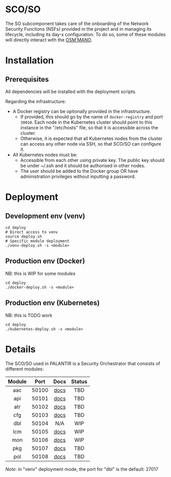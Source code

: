 # SCO/SO

The SO subcomponent takes care of the onboarding of the Network Security Functions (NSFs) provided in the project and in managing its lifecycle, including its day-x configuration. To do so, some of these modules will directly interact with the [OSM MANO](https://osm.etsi.org).

# Installation

## Prerequisites

All dependencies will be installed with the deployment scripts.

Regarding the infrastructure:

- A Docker registry can be optionally provided in the infrastructure.
  - If provided, this should go by the name of `docker-registry` and port `30010`. Each node in the Kubernetes cluster should point to this instance in the "/etc/hosts" file, so that it is accessible across the cluster.
  - Otherwise, it is expected that all Kubernetes nodes from the cluster can access any other node via SSH, so that SCO/SO can configure it.
- All Kubernetes nodes must be:
  - Accessible from each other using private key. The public key should be under ~/.ssh and it should be authorised in other nodes.
  - The user should be added to the Docker group OR have administration privileges without inputting a password.

# Deployment

## Development env (venv)

```
cd deploy
# Direct access to venv
source deploy.sh
# Specific module deployment
./venv-deploy.sh -s <module>
```

## Production env (Docker)

NB: this is WIP for some modules
```
cd deploy
./docker-deploy.sh -s <module>
```

## Production env (Kubernetes)

NB: this is TODO work
```
cd deploy
./kubernetes-deploy.sh -s <module>
```

# Details

The SCO/SO used in PALANTIR is a Security Orchestrator that consists of different modules:

| Module |  Port | Docs | Status |
|:------------:|:-----:|:--------:|:------:|
| aac          | 50100 | [docs](logic/modules/aac/README.md) |  TBD   |
| api          | 50101 | [docs](logic/modules/api/README.md) |  TBD   |
| atr          | 50102 | [docs](logic/modules/atr/README.md) |  TBD   |
| cfg          | 50103 | [docs](logic/modules/cfg/README.md) |  TBD   |
| dbl          | 50104 | N/A |  WIP   |
| lcm          | 50105 | [docs](logic/modules/lcm/README.md) |  WIP   |
| mon          | 50106 | [docs](logic/modules/mon/README.md) |  WIP   |
| pkg          | 50107 | [docs](logic/modules/pkg/README.md) |  TBD   |
| pol          | 50108 | [docs](logic/modules/pol/README.md) |  TBD   |

*Note*: in "venv" deployment mode, the port for "dbl" is the default: 27017
